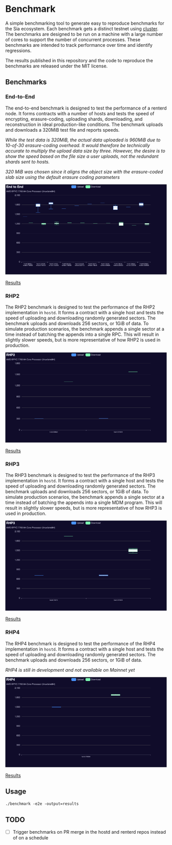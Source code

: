 # Benchmark

A simple benchmarking tool to generate easy to reproduce benchmarks for the Sia ecosystem. Each benchmark gets a distinct testnet using [cluster](https://github.com/SiaFoundation/cluster). The benchmarks are designed to be run on a machine with a large number of cores to support the number of concurrent processes. These benchmarks are intended to track performance over time and identify regressions.

The results published in this repository and the code to reproduce the benchmarks are released under the MIT license.

## Benchmarks

### End-to-End

The end-to-end benchmark is designed to test the performance of a renterd node. It forms contracts with a number of hosts and tests the speed of encrypting, erasure-coding, uploading shards, downloading, and reconstruction in ideal production-like conditions. The benchmark uploads and downloads a 320MiB test file and reports speeds.

*While the test data is 320MiB, the actual data uploaded is 960MiB due to 10-of-30 erasure-coding overhead. It would therefore be technically accurate to multiply the upload data size by three. However, the desire is to show the speed based on the file size a user uploads, not the redundant shards sent to hosts.*

*320 MiB was chosen since it aligns the object size with the erasure-coded slab size using the default erasure coding parameters*

![E2E Results](results/e2e.png)

[Results](results/e2e.csv)

### RHP2

The RHP2 benchmark is designed to test the performance of the RHP2 implementation in `hostd`. It forms a contract with a single host and tests the speed of uploading and downloading randomly generated sectors. The benchmark uploads and downloads 256 sectors, or 1GiB of data. To simulate production scenarios, the benchmark appends a single sector at a time instead of batching the appends into a single RPC. This will result in slightly slower speeds, but is more representative of how RHP2 is used in production.

![RHP2 Results](results/rhp2.png)

[Results](results/rhp2.csv)

### RHP3

The RHP3 benchmark is designed to test the performance of the RHP3 implementation in `hostd`. It forms a contract with a single host and tests the speed of uploading and downloading randomly generated sectors. The benchmark uploads and downloads 256 sectors, or 1GiB of data. To simulate production scenarios, the benchmark appends a single sector at a time instead of batching the appends into a single MDM program. This will result in slightly slower speeds, but is more representative of how RHP3 is used in production.

![RHP3 Results](results/rhp3.png)

[Results](results/rhp3.csv)

### RHP4

The RHP4 benchmark is designed to test the performance of the RHP4 implementation in `hostd`. It forms a contract with a single host and tests the speed of uploading and downloading randomly generated sectors. The benchmark uploads and downloads 256 sectors, or 1GiB of data.

*RHP4 is still in development and not available on Mainnet yet*

![RHP4 Results](results/rhp4.png)

[Results](results/rhp4.csv)

## Usage

```
./benchmark -e2e -output=results
```

## TODO

- [ ] Trigger benchmarks on PR merge in the hostd and renterd repos instead of on a schedule